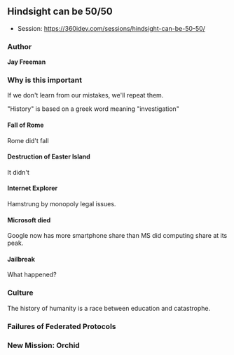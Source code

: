 ## Hindsight can be 50/50

* Session: https://360idev.com/sessions/hindsight-can-be-50-50/

### Author

**Jay Freeman**

### Why is this important

If we don't learn from our mistakes, we'll repeat them.  

"History" is based on a greek word meaning "investigation"

#### Fall of Rome

Rome did't fall

#### Destruction of Easter Island

It didn't

#### Internet Explorer

Hamstrung by monopoly legal issues.

#### Microsoft died

Google now has more smartphone share than MS did computing share at its peak.

#### Jailbreak

What happened?

### Culture

The history of humanity is a race between education and catastrophe.

### Failures of Federated Protocols

### New Mission: Orchid
